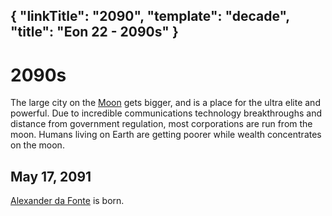 {
    "linkTitle": "2090",
    "template": "decade",
    "title": "Eon 22 - 2090s"
}
---

# 2090s

The large city on the [Moon](/moon) gets bigger, and is a place for the ultra elite and powerful.
Due to incredible communications technology breakthroughs and distance from government regulation, most corporations are run from the moon.
Humans living on Earth are getting poorer while wealth concentrates on the moon.

## May 17, 2091
[Alexander da Fonte](/alex-da-fonte) is born.